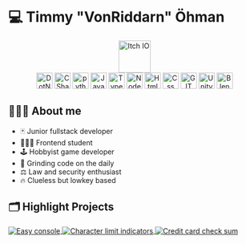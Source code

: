 # 💻 Timmy "VonRiddarn" Öhman

<p align="center">
      <a href="https://vonriddarn.itch.io/"><img src="https://www.svgrepo.com/show/452232/itch-io.svg" alt="Itch IO" width="64" height="64"/></a>
  <br/>
      <img src="https://www.vectorlogo.zone/logos/dotnet/dotnet-icon.svg" alt="DotNet" width="32" height="32"/> 
      <img src="https://www.svgrepo.com/show/452184/csharp.svg" alt="C Sharp" width="32" height="32"/> 
      <img src="https://www.vectorlogo.zone/logos/python/python-icon.svg" alt="python" width="32" height="32"/>
      <img src="https://www.svgrepo.com/show/353925/javascript.svg" alt="JavaScript" width="32" height="32"/>
      <img src="https://www.vectorlogo.zone/logos/typescriptlang/typescriptlang-icon.svg" alt="TypeScript" width="32" height="32"/>
      <img src="https://www.vectorlogo.zone/logos/reactjs/reactjs-icon.svg" alt="Nodejs" width="32" height="32"/>
      <img src="https://www.vectorlogo.zone/logos/w3_html5/w3_html5-icon.svg" alt="Html" width="32" height="32"/>
      <img src="https://www.vectorlogo.zone/logos/w3_css/w3_css-icon.svg" alt="Css" width="32" height="32"/>
      <img src="https://www.vectorlogo.zone/logos/git-scm/git-scm-icon.svg" alt="GIT" width="32" height="32"/> 
      <picture>
        <source
          srcset="https://upload.vectorlogo.zone/logos/unity3d/images/33965117-e670-4b9a-88ef-084ee868bbf8.svg"
          media="(prefers-color-scheme: dark)"
        />
        <source
          srcset="https://www.svgrepo.com/show/394534/unity.svg"
          media="(prefers-color-scheme: light), (prefers-color-scheme: no-preference)"
        />
        <img src="https://www.svgrepo.com/show/394534/unity.svg" alt="Unity" width="32" height="32" />
      </picture>
      <img src="https://www.svgrepo.com/show/353488/blender.svg" alt="Blender" width="32" height="32"/>
</p>

## 🧙🏼‍♂️ About me
- 🃏 Junior fullstack developer
- 👨🏼‍🎓 Frontend student
- 🕹 Hobbyist game developer
- 💪 Grinding code on the daily
- ⚖ Law and security enthusiast
- 🔥 Clueless but lowkey based

## 🗂️ Highlight Projects
<a href="https://github.com/VonRiddarn/EasyConsole">
  <img align="center" src="https://github-readme-stats.vercel.app/api/pin/?username=VonRiddarn&repo=EasyConsole&show_icons=true&line_height=27&title_color=6aa6f8&text_color=8a919a&icon_color=6aa6f8&theme=transparent" alt="Easy console" />
</a>
<a href="https://github.com/VonRiddarn/character-limit-indicators">
      <img align="center" src="https://github-readme-stats.vercel.app/api/pin/?username=VonRiddarn&repo=character-limit-indicators&show_icons=true&line_height=27&title_color=6aa6f8&text_color=8a919a&icon_color=6aa6f8&theme=transparent" alt="Character limit indicators" />
</a>
<a href="https://github.com/VonRiddarn/CreditCardChecksum">
  <img align="center" src="https://github-readme-stats.vercel.app/api/pin/?username=VonRiddarn&repo=CreditCardCheckSum&show_icons=true&line_height=27&title_color=6aa6f8&text_color=8a919a&icon_color=6aa6f8&theme=transparent" alt="Credit card check sum" />
</a>
